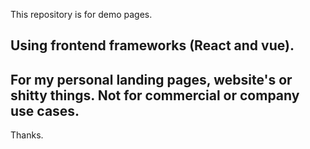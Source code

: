 This repository is for demo pages. 
## Using frontend frameworks (React and vue).
## For my personal landing pages, website's or shitty things. Not for commercial or company use cases.
Thanks.

